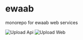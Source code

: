 # ewaab

monorepo for ewaab web services

![Upload Api](https://github.com/jschmidtnj/ewaab/workflows/Upload%20Api/badge.svg)
![Upload Web](https://github.com/jschmidtnj/ewaab/workflows/Upload%20Web/badge.svg)
